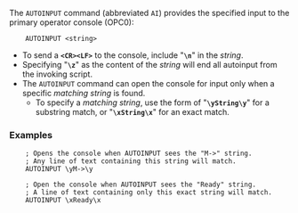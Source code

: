 <!-- SPDX-License-Identifier: LicenseRef-DPS8M-Doc OR LicenseRef-CF-GAL -->
<!-- SPDX-FileCopyrightText: 2022 The DPS8M Development Team -->
<!-- scspell-id: 88158f69-3173-11ed-965f-80ee73e9b8e7 -->
The `AUTOINPUT` command (abbreviated `AI`) provides the specified input to the
primary operator console (OPC0):

        AUTOINPUT <string>

* To send a **`<CR><LF>`** to the console, include "**`\n`**" in the *string*.
* Specifying "**`\z`**" as the content of the *string* will end all autoinput from the invoking script.
* The `AUTOINPUT` command can open the console for input only when a specific *matching string* is found.
  * To specify a *matching string*, use the form of "**`\yString\y`**" for a substring match, or "**`\xString\x`**" for an exact match.

### Examples

        ; Opens the console when AUTOINPUT sees the "M->" string.
        ; Any line of text containing this string will match.
        AUTOINPUT \yM->\y

        ; Open the console when AUTOINPUT sees the "Ready" string.
        ; A line of text containing only this exact string will match.
        AUTOINPUT \xReady\x


